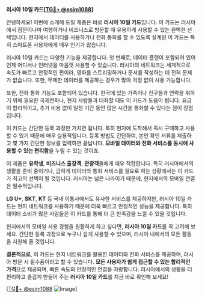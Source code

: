 **러시아 10일 카드[[TG💪+ @esim1088](https://t.me/s/esim1088)]**

안녕하세요! 이번에 소개해 드릴 제품은 바로 **러시아 10일 카드**입니다. 이 카드는 러시아에서 잠깐이나마 여행하거나 비즈니스로 방문할 때 유용하게 사용할 수 있는 완벽한 선택입니다. 현지에서 데이터를 사용하거나 전화 통화를 할 수 있도록 설계된 이 카드는 특히 스마트폰 사용자에게 매우 인기가 많습니다.

러시아 10일 카드는 다양한 기능을 제공합니다. 첫 번째로, 데이터 플랜이 포함되어 있어 언제 어디서나 인터넷을 마음껏 사용할 수 있습니다. 러시아의 네트워크는 세계적으로 속도가 빠르고 안정적인 편이라, 영화를 스트리밍하거나 문서를 작성하는 데 전혀 문제가 없습니다. 또한, 무제한 데이터를 제공하는 경우가 많아 걱정 없이 사용 가능합니다.

또한, 전화 통화 기능도 포함되어 있습니다. 한국에 있는 가족이나 친구들과 연락을 취하기 위해 필요한 국제전화나, 현지 사람들과 대화할 때도 이 카드가 도움이 됩니다. 요금이 합리적이고, 추가 비용 없이 일정 기간 동안 많은 시간을 통화할 수 있다는 점이 장점입니다.

이 카드는 간단한 등록 과정만 거치면 됩니다. 특히 현지에 도착해서 즉시 구매하고 사용할 수 있기 때문에 매우 실용적입니다. 등록 방법도 간단하여, 본인 확인 서류를 제출하고 몇 가지 간단한 정보를 입력하면 끝납니다. **모바일 데이터와 전화 서비스를 동시에 사용할 수 있는 편리함**을 누릴 수 있는 것이죠.

이 제품은 **유학생**, **비즈니스 출장객**, **관광객**들에게 매우 적합합니다. 특히 러시아에서의 생활을 준비 중이거나, 급하게 데이터와 통화 서비스를 필요로 하는 상황에서는 이 카드가 최고의 선택이 될 것입니다. 러시아는 넓은 나라이기 때문에, 현지에서의 모바일 연결은 필수적입니다.

**LG U+**, **SKT**, **KT** 등 국내 이통사에서도 유사한 서비스를 제공하지만, 러시아 10일 카드는 현지 네트워크를 사용하기 때문에 더욱 빠르고 안정적인 성능을 제공합니다. 특히 데이터 소비가 많은 사람들은 이 카드를 통해 더 큰 만족감을 느낄 수 있을 것입니다.

현지에서의 모바일 사용 경험을 원활하게 하고 싶다면, **러시아 10일 카드**를 꼭 고려해 보세요. 간단한 등록 과정으로 누구나 쉽게 사용할 수 있으며, 러시아 내에서의 모든 활동을 지원해 줄 것입니다.

**결론적으로**, 이 카드는 현지 네트워크를 활용한 데이터와 전화 서비스를 제공하며, 러시아 방문 시 필수품이라고 할 수 있습니다. **모든 사용자가 쉽게 접근할 수 있는 합리적인 가격**으로 제공되며, 빠른 속도와 안정적인 연결을 자랑합니다. 러시아에서의 생활을 더 편리하고 즐겁게 만들어 주는 **러시아 10일 카드**를 지금 바로 확인해 보세요!

[[TG💪+ @esim1088](https://t.me/s/esim1088) ![Image](https://i.postimg.cc/Y0z9fWf4/image.png)]